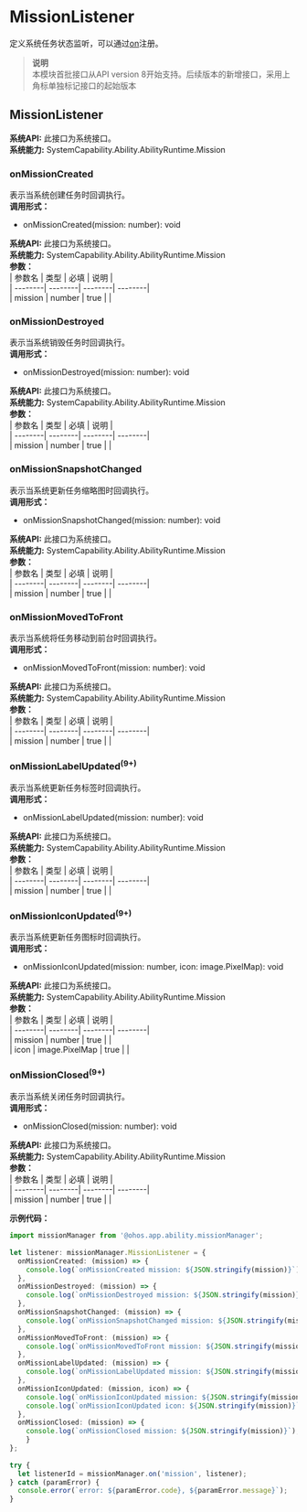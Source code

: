 # MissionListener    
定义系统任务状态监听，可以通过[on](js-apis-app-ability-missionManager.md#missionmanageron)注册。  
> **说明**   
>本模块首批接口从API version 8开始支持。后续版本的新增接口，采用上角标单独标记接口的起始版本  
    
## MissionListener  
 **系统API:**  此接口为系统接口。  
 **系统能力:**  SystemCapability.Ability.AbilityRuntime.Mission    
### onMissionCreated    
表示当系统创建任务时回调执行。  
 **调用形式：**     
- onMissionCreated(mission: number): void  
  
 **系统API:**  此接口为系统接口。  
 **系统能力:**  SystemCapability.Ability.AbilityRuntime.Mission    
 **参数：**     
| 参数名 | 类型 | 必填 | 说明 |  
| --------| --------| --------| --------|  
| mission | number | true |  |  
    
### onMissionDestroyed    
表示当系统销毁任务时回调执行。  
 **调用形式：**     
- onMissionDestroyed(mission: number): void  
  
 **系统API:**  此接口为系统接口。  
 **系统能力:**  SystemCapability.Ability.AbilityRuntime.Mission    
 **参数：**     
| 参数名 | 类型 | 必填 | 说明 |  
| --------| --------| --------| --------|  
| mission | number | true |  |  
    
### onMissionSnapshotChanged    
表示当系统更新任务缩略图时回调执行。  
 **调用形式：**     
- onMissionSnapshotChanged(mission: number): void  
  
 **系统API:**  此接口为系统接口。  
 **系统能力:**  SystemCapability.Ability.AbilityRuntime.Mission    
 **参数：**     
| 参数名 | 类型 | 必填 | 说明 |  
| --------| --------| --------| --------|  
| mission | number | true |  |  
    
### onMissionMovedToFront    
表示当系统将任务移动到前台时回调执行。  
 **调用形式：**     
- onMissionMovedToFront(mission: number): void  
  
 **系统API:**  此接口为系统接口。  
 **系统能力:**  SystemCapability.Ability.AbilityRuntime.Mission    
 **参数：**     
| 参数名 | 类型 | 必填 | 说明 |  
| --------| --------| --------| --------|  
| mission | number | true |  |  
    
### onMissionLabelUpdated<sup>(9+)</sup>    
表示当系统更新任务标签时回调执行。  
 **调用形式：**     
- onMissionLabelUpdated(mission: number): void  
  
 **系统API:**  此接口为系统接口。  
 **系统能力:**  SystemCapability.Ability.AbilityRuntime.Mission    
 **参数：**     
| 参数名 | 类型 | 必填 | 说明 |  
| --------| --------| --------| --------|  
| mission | number | true |  |  
    
### onMissionIconUpdated<sup>(9+)</sup>    
表示当系统更新任务图标时回调执行。  
 **调用形式：**     
- onMissionIconUpdated(mission: number, icon: image.PixelMap): void  
  
 **系统API:**  此接口为系统接口。  
 **系统能力:**  SystemCapability.Ability.AbilityRuntime.Mission    
 **参数：**     
| 参数名 | 类型 | 必填 | 说明 |  
| --------| --------| --------| --------|  
| mission | number | true |  |  
| icon | image.PixelMap | true |  |  
    
### onMissionClosed<sup>(9+)</sup>    
表示当系统关闭任务时回调执行。  
 **调用形式：**     
- onMissionClosed(mission: number): void  
  
 **系统API:**  此接口为系统接口。  
 **系统能力:**  SystemCapability.Ability.AbilityRuntime.Mission    
 **参数：**     
| 参数名 | 类型 | 必填 | 说明 |  
| --------| --------| --------| --------|  
| mission | number | true |  |  
    
 **示例代码：**   
```ts    
import missionManager from '@ohos.app.ability.missionManager';  
  
let listener: missionManager.MissionListener = {  
  onMissionCreated: (mission) => {  
    console.log(`onMissionCreated mission: ${JSON.stringify(mission)}`);  
  },  
  onMissionDestroyed: (mission) => {  
    console.log(`onMissionDestroyed mission: ${JSON.stringify(mission)}`);  
  },  
  onMissionSnapshotChanged: (mission) => {  
    console.log(`onMissionSnapshotChanged mission: ${JSON.stringify(mission)}`);  
  },  
  onMissionMovedToFront: (mission) => {  
    console.log(`onMissionMovedToFront mission: ${JSON.stringify(mission)}`);  
  },  
  onMissionLabelUpdated: (mission) => {  
    console.log(`onMissionLabelUpdated mission: ${JSON.stringify(mission)}`);  
  },  
  onMissionIconUpdated: (mission, icon) => {  
    console.log(`onMissionIconUpdated mission: ${JSON.stringify(mission)}`);  
    console.log(`onMissionIconUpdated icon: ${JSON.stringify(mission)}`);  
  },  
  onMissionClosed: (mission) => {  
    console.log(`onMissionClosed mission: ${JSON.stringify(mission)}`);  
    }  
};  
  
try {  
  let listenerId = missionManager.on('mission', listener);  
} catch (paramError) {  
  console.error(`error: ${paramError.code}, ${paramError.message}`);  
}  
    
```    
  
